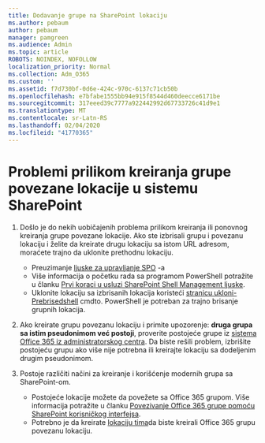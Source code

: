 ```yaml
---
title: Dodavanje grupe na SharePoint lokaciju
ms.author: pebaum
author: pebaum
manager: pamgreen
ms.audience: Admin
ms.topic: article
ROBOTS: NOINDEX, NOFOLLOW
localization_priority: Normal
ms.collection: Adm_O365
ms.custom: ''
ms.assetid: f7d730bf-0d6e-424c-970c-6137c71cb50b
ms.openlocfilehash: e7bfabe1555bb94e915f8544d460deecce6171be
ms.sourcegitcommit: 317eeed39c7777a922442992d67733726c41d9e1
ms.translationtype: MT
ms.contentlocale: sr-Latn-RS
ms.lasthandoff: 02/04/2020
ms.locfileid: "41770365"
---
```

# <a name="issues-when-creating-a-group-connected-site-in-sharepoint"></a>Problemi prilikom kreiranja grupe povezane lokacije u sistemu SharePoint

1. Došlo je do nekih uobičajenih problema prilikom kreiranja ili ponovnog kreiranja grupe povezane lokacije.
Ako ste izbrisali grupu i povezanu lokaciju i želite da kreirate drugu lokaciju sa istom URL adresom, moraćete trajno da uklonite prethodnu lokaciju.

   - Preuzimanje [ljuske za upravljanje SPO](https://support.office.com/article/introduction-to-the-sharepoint-online-management-shell-c16941c3-19b4-4710-8056-34c034493429) -a
   - Više informacija o početku rada sa programom PowerShell potražite u članku [Prvi koraci u usluzi SharePoint Shell Management ljuske](https://docs.microsoft.com/powershell/module/sharepoint-online/remove-sposite).
   - Uklonite lokaciju sa izbrisanih lokacija koristeći [stranicu ukloni-Prebrisedshell](https://docs.microsoft.com/powershell/module/sharepoint-online/remove-sposite?view=sharepoint-ps) cmdto. PowerShell je potreban za trajno brisanje grupnih lokacija.

1. Ako kreirate grupu povezanu lokaciju i primite upozorenje: **druga grupa sa istim pseudonimom već postoji**, proverite postojeće grupe iz [sistema Office 365 iz administratorskog centra](https://admin.microsoft.com/AdminPortal/Home#/groups). Da biste rešili problem, izbrišite postojeću grupu ako više nije potrebna ili kreirajte lokaciju sa dodeljenim drugim pseudonimom.

1. Postoje različiti načini za kreiranje i korišćenje modernih grupa sa SharePoint-om.

   - Postojeće lokacije možete da povežete sa Office 365 grupom. Više informacija potražite u članku [Povezivanje Office 365 grupe pomoću SharePoint korisničkog interfejsa](https://docs.microsoft.com/sharepoint/dev/transform/modernize-connect-to-office365-group#connect-an-office-365-group-using-the-sharepoint-user-interface).
   - Potrebno je da kreirate [lokaciju tima](https://admin.microsoft.com/sharepoint)da biste kreirali Office 365 grupu povezanu lokaciju.
